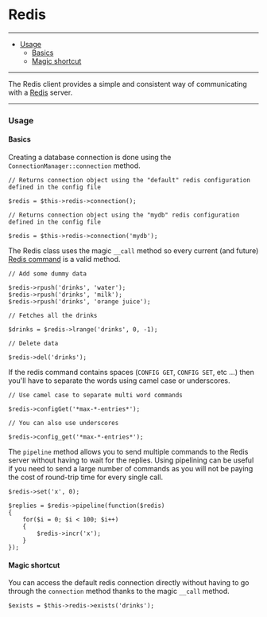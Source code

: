 # Redis

--------------------------------------------------------

* [Usage](#usage)
	- [Basics](#usage:basics)
	- [Magic shortcut](#magic_shortcut)

--------------------------------------------------------

The Redis client provides a simple and consistent way of communicating with a [Redis](http://redis.io) server.

--------------------------------------------------------

<a id="usage"></a>

### Usage

<a id="usage:basics"></a>

#### Basics

Creating a database connection is done using the ```ConnectionManager::connection``` method.

	// Returns connection object using the "default" redis configuration defined in the config file

	$redis = $this->redis->connection();

	// Returns connection object using the "mydb" redis configuration defined in the config file

	$redis = $this->redis->connection('mydb');

The Redis class uses the magic ```__call``` method so every current (and future) [Redis command](http://redis.io/commands) is a valid method.

	// Add some dummy data

	$redis->rpush('drinks', 'water');
	$redis->rpush('drinks', 'milk');
	$redis->rpush('drinks', 'orange juice');

	// Fetches all the drinks

	$drinks = $redis->lrange('drinks', 0, -1);

	// Delete data

	$redis->del('drinks');

If the redis command contains spaces (```CONFIG GET```, ```CONFIG SET```, etc ...) then you'll have to separate the words using camel case or underscores.

	// Use camel case to separate multi word commands

	$redis->configGet('*max-*-entries*');

	// You can also use underscores

	$redis->config_get('*max-*-entries*');

The ```pipeline``` method allows you to send multiple commands to the Redis server without having to wait for the replies. Using pipelining can be useful if you need to send a large number of commands as you will not be paying the cost of round-trip time for every single call.

	$redis->set('x', 0);

	$replies = $redis->pipeline(function($redis)
	{
		for($i = 0; $i < 100; $i++)
		{
			$redis->incr('x');
		}
	});

<a id="usage:magic_shortcut"></a>

#### Magic shortcut

You can access the default redis connection directly without having to go through the ```connection``` method thanks to the magic ```__call``` method.

	$exists = $this->redis->exists('drinks');

